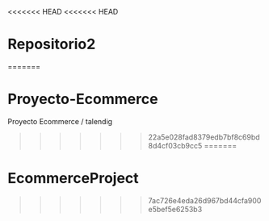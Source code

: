 <<<<<<< HEAD
<<<<<<< HEAD
# Repositorio2
=======
# Proyecto-Ecommerce
Proyecto Ecommerce / talendig
>>>>>>> 22a5e028fad8379edb7bf8c69bd8d4cf03cb9cc5
=======
# EcommerceProject
>>>>>>> 7ac726e4eda26d967bd44cfa900e5bef5e6253b3
